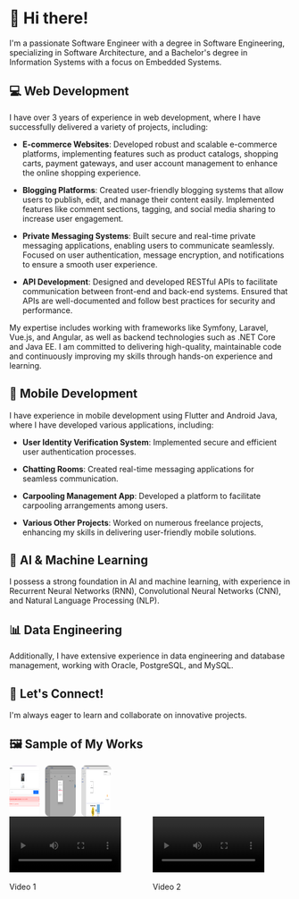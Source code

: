 # 👋 Hi there!

I'm a passionate Software Engineer with a degree in Software Engineering, specializing in Software Architecture, and a Bachelor's degree in Information Systems with a focus on Embedded Systems.

## 💻 Web Development
I have over 3 years of experience in web development, where I have successfully delivered a variety of projects, including:

- **E-commerce Websites**: Developed robust and scalable e-commerce platforms, implementing features such as product catalogs, shopping carts, payment gateways, and user account management to enhance the online shopping experience.
  
- **Blogging Platforms**: Created user-friendly blogging systems that allow users to publish, edit, and manage their content easily. Implemented features like comment sections, tagging, and social media sharing to increase user engagement.

- **Private Messaging Systems**: Built secure and real-time private messaging applications, enabling users to communicate seamlessly. Focused on user authentication, message encryption, and notifications to ensure a smooth user experience.

- **API Development**: Designed and developed RESTful APIs to facilitate communication between front-end and back-end systems. Ensured that APIs are well-documented and follow best practices for security and performance.

My expertise includes working with frameworks like Symfony, Laravel, Vue.js, and Angular, as well as backend technologies such as .NET Core and Java EE. I am committed to delivering high-quality, maintainable code and continuously improving my skills through hands-on experience and learning.

## 📱 Mobile Development
I have experience in mobile development using Flutter and Android Java, where I have developed various applications, including:

- **User Identity Verification System**: Implemented secure and efficient user authentication processes.
  
- **Chatting Rooms**: Created real-time messaging applications for seamless communication.
  
- **Carpooling Management App**: Developed a platform to facilitate carpooling arrangements among users.
  
- **Various Other Projects**: Worked on numerous freelance projects, enhancing my skills in delivering user-friendly mobile solutions.

## 🤖 AI & Machine Learning
I possess a strong foundation in AI and machine learning, with experience in Recurrent Neural Networks (RNN), Convolutional Neural Networks (CNN), and Natural Language Processing (NLP).

## 📊 Data Engineering
Additionally, I have extensive experience in data engineering and database management, working with Oracle, PostgreSQL, and MySQL.

## 🌟 Let's Connect!
I'm always eager to learn and collaborate on innovative projects.

## 🖼️ Sample of My Works
<div style="display: grid; grid-template-columns: repeat(auto-fill, minmax(50px, 1fr)); gap: 10px;">
    <div>
        <img src="Screenshot from 2024-12-06 18-39-04.png" alt="Description 1" style="width: 200px; height: 100%; border-radius: 8px;">
        <p>Description 1</p>
    </div>
    <div>
        <img src="Screenshot from 2024-12-06 19-24-42.png" alt="Description 2" style="width: 200px; height: 100%; border-radius: 8px;">
        <p>Description 2</p>
    </div>
    <div>
        <img src="Screenshot from 2024-12-06 19-24-51.png" alt="Description 3" style="width: 200px; height: 100%; border-radius: 8px;">
        <p>Description 3</p>
    </div>
</div>

<div style="display: grid; grid-template-columns: repeat(auto-fill, minmax(200px, 1fr)); gap: 10px;">
    <div>
        <video width="200" controls>
            <source src="Demo.mp4" type="video/mp4">
            <source src="Demo.webm" type="video/webm">
            Your browser does not support the video tag.
        </video>
        <p>Video 1</p>
    </div>
    <div>
        <video width="200" controls>
            <source src="video2.mp4" type="video/mp4">
            <source src="video2.webm" type="video/webm">
            Your browser does not support the video tag.
        </video>
        <p>Video 2</p>
    </div>
</div>

